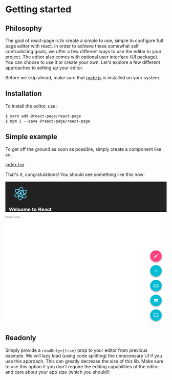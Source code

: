 # Getting started

## Philosophy

The goal of react-page is to create a simple to use, simple to configure full page editor with react. In order to achieve these somewhat self contradicting goals, we offer a few different ways to use the editor in your project. The editor also comes with optional user interface (UI package). You can choose to use it or create your own. Let's explore a few different approaches to setting up your editor.

Before we skip ahead, make sure that [node.js](https://nodejs.org/en/) is installed on your system.

## Installation

To install the editor, use:

```
$ yarn add @react-page/react-page
$ npm i --save @react-page/react-page
```

## Simple example

To get off the ground as soon as possible, simply create a component like so:

[index.tsx](https://raw.githubusercontent.com/react-page/react-page-examples/master/src/index.tsx ':include :type=code')

That's it, congratulations! You should see something like this now:

![Example app](images/react-example-app.png)

## Readonly

Simply provide a `readOnly={true}` prop to your editor from previous example. We will lazy load (using code splitting) the unnecessary UI if you use this approach. This can greatly decrease the size of this lib. Make sure to use this option if you don't require the editing capabilities of the editor and care about your app size (which you should!)
